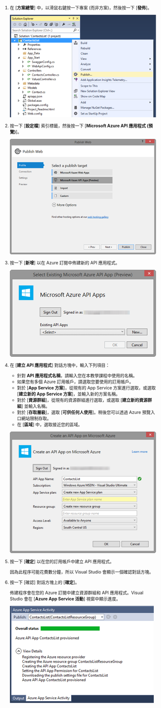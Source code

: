 1. 在 [**方案總管**] 中，以滑鼠右鍵按一下專案 (而非方案)，然後按一下 [**發佈**]。 

	![專案發佈功能表選項](./media/app-service-api-pub-web-create/20-publish-gesture-v3.png)

2. 按一下 [**設定檔**] 索引標籤，然後按一下 [**Microsoft Azure API 應用程式 (預覽)**]。

	![發佈 Web 對話方塊](./media/app-service-api-pub-web-create/21-select-api-apps-for-deployment-v2.png)

3. 按一下 [**新增**] 以在 Azure 訂閱中佈建新的 API 應用程式。

	![選取現有的 API 服務對話方塊](./media/app-service-api-pub-web-create/23-publish-to-apiapps-v3.png)

4. 在 [**建立 API 應用程式**] 對話方塊中，輸入下列項目：

	- 針對 **API 應用程式名稱**，請輸入您在本教學課程中使用的名稱。 
	- 如果您有多個 Azure 訂用帳戶，請選取您要使用的訂用帳戶。
	- 對於 [**App Service 方案**]，從現有的 App Service 方案進行選取，或選取 [**建立新的 App Service 方案**]，並輸入新的方案名稱。 
	- 對於 [**資源群組**]，從現有的資源群組進行選取，或選取 [**建立新的資源群組**] 並輸入名稱。 
	- 對於 [**存取層級**]，選取 [**可供任何人使用**]。稍後您可以透過 Azure 預覽入口網站限制存取。
	- 在 [**區域**] 中，選取接近您的區域。  

	![設定 Microsoft Azure Web 應用程式對話方塊](./media/app-service-api-pub-web-create/24-new-api-app-dialog-v3.png)

5. 按一下 [**確定**] 以在您的訂用帳戶中建立 API 應用程式。

	因為此程序可能花費數分鐘，所以 Visual Studio 會顯示一個確認對話方塊。

6. 按一下 [確認] 對話方塊上的 [**確定**]。
 
	佈建程序會在您的 Azure 訂閱中建立資源群組和 API 應用程式。Visual Studio 會在 [**Azure App Service 活動**] 視窗中顯示進度。

	![透過 Azure App Service 活動視窗的狀態通知](./media/app-service-api-pub-web-create/26-provisioning-success-v3.png)

<!---HONumber=Oct15_HO3-->